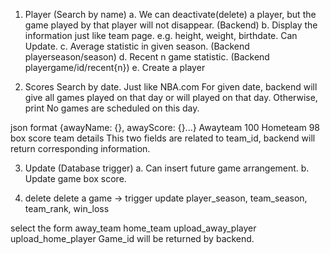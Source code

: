 1. Player (Search by name)
a. We can deactivate(delete) a player, but the game played by that player will not disappear. (Backend)
b. Display the information just like team page. e.g. height, weight, birthdate. Can Update.
c. Average statistic in given season. (Backend playerseason/season)
d. Recent n game statistic. (Backend playergame/id/recent{n})
e. Create a player

2. Scores
Search by date. Just like NBA.com
For given date, backend will give all games played on that day or will played on that day.
Otherwise, print No games are scheduled on this day.

json format {awayName: {}, awayScore: {}...}
Awayteam 100
Hometeam 98
box score    team details
This two fields are related to team_id, backend will return corresponding information.

3. Update (Database trigger)
a. Can insert future game arrangement.
b. Update game box score.

4. delete
delete a game -> trigger update player_season, team_season, team_rank, win_loss

select the form
away_team  home_team
upload_away_player
upload_home_player
Game_id will be returned by backend.
